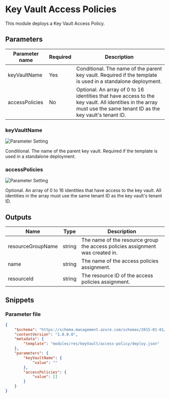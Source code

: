 # Key Vault Access Policies

This module deploys a Key Vault Access Policy.

## Parameters

Parameter name | Required | Description
-------------- | -------- | -----------
keyVaultName   | Yes      | Conditional. The name of the parent key vault. Required if the template is used in a standalone deployment.
accessPolicies | No       | Optional. An array of 0 to 16 identities that have access to the key vault. All identities in the array must use the same tenant ID as the key vault's tenant ID.

### keyVaultName

![Parameter Setting](https://img.shields.io/badge/parameter-required-orange?style=flat-square)

Conditional. The name of the parent key vault. Required if the template is used in a standalone deployment.

### accessPolicies

![Parameter Setting](https://img.shields.io/badge/parameter-optional-green?style=flat-square)

Optional. An array of 0 to 16 identities that have access to the key vault. All identities in the array must use the same tenant ID as the key vault's tenant ID.

## Outputs

Name | Type | Description
---- | ---- | -----------
resourceGroupName | string | The name of the resource group the access policies assignment was created in.
name | string | The name of the access policies assignment.
resourceId | string | The resource ID of the access policies assignment.

## Snippets

### Parameter file

```json
{
    "$schema": "https://schema.management.azure.com/schemas/2015-01-01/deploymentParameters.json#",
    "contentVersion": "1.0.0.0",
    "metadata": {
        "template": "modules/res/keyVault/access-policy/deploy.json"
    },
    "parameters": {
        "keyVaultName": {
            "value": ""
        },
        "accessPolicies": {
            "value": []
        }
    }
}
```


